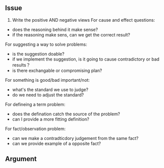 ## Issue
1. Write the positive AND negative views
For cause and effect questions:
- does the reasoning behind it make sense?
- if the reasoning make sens, can we get the correct result?

For suggesting a way to solve problems:
- is the suggestion doable?
- if we implement the suggestion, is it going to cause contradictory or bad results？
- is there exchangable or compromising plan?

For something is good/bad important/not:
- what's the standard we use to judge?
- do we need to adjust the standard?

For defineing a term problem:
- does the defination catch the source of the problem?
- can I provide a more fitting definition?

For fact/observation problem:
- can we make a contradticdory judgement from the same fact?
- can we provide example of a opposite fact?


## Argument